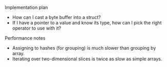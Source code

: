 
Implementation plan

* How can I cast a byte buffer into a struct?
* If I have a pointer to a value and know its type, how can I pick the right operator to use with it?

Performance notes
* Assigning to hashes (for grouping) is much slower than grouping by array.
* Iterating over two-dimensional slices is twice as slow as simple arrays.
